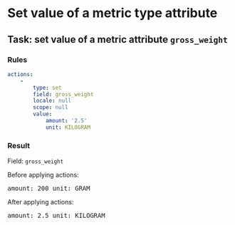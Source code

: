 [comment]: <> (This file is auto-generated based on example-provider.)
# Set value of a metric type attribute

## Task: set value of a metric attribute `gross_weight`

### Rules

```yaml
actions:
    -
        type: set
        field: gross_weight
        locale: null
        scope: null
        value:
            amount: '2.5'
            unit: KILOGRAM
```

### Result

Field: `gross_weight`

Before applying actions: <pre>amount: 200
unit: GRAM</pre>

After applying actions: <pre>amount: 2.5
unit: KILOGRAM</pre>
